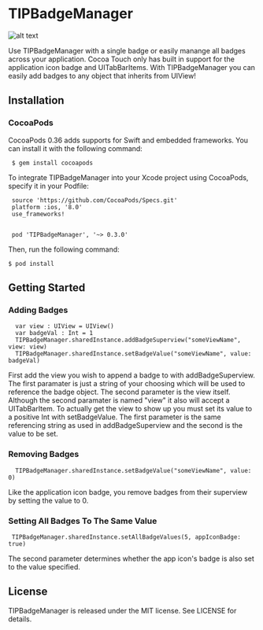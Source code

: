 # TIPBadgeManager

![alt text](https://github.com/johncosch/TIPBadgeManager/raw/master/Screenshots/TIPBadgeManagerImage.png "Screenshot")

 Use TIPBadgeManager with a single badge or easily manange all badges across your application. Cocoa Touch only has built in support for the application icon badge and UITabBarItems. With TIPBadgeManager you can easily add badges to any object that inherits from UIView!
 
## Installation

### CocoaPods
CocoaPods 0.36 adds supports for Swift and embedded frameworks. You can install it with the following command:
```
 $ gem install cocoapods
```
To integrate TIPBadgeManager into your Xcode project using CocoaPods, specify it in your Podfile:
```
 source 'https://github.com/CocoaPods/Specs.git'
 platform :ios, '8.0'
 use_frameworks!


 pod 'TIPBadgeManager', '~> 0.3.0'
```
Then, run the following command:
```
$ pod install
```

## Getting Started

### Adding Badges
```
  var view : UIView = UIView()
  var badgeVal : Int = 1
  TIPBadgeManager.sharedInstance.addBadgeSuperview("someViewName", view: view)
  TIPBadgeManager.sharedInstance.setBadgeValue("someViewName", value: badgeVal)
```
First add the view you wish to append a badge to with addBadgeSuperview. The first paramater is just a string of your choosing which will be used to reference the badge object. The second parameter is the view itself. Although the second paramater is named "view" it also will accept a UITabBarItem. To actually get the view to show up you must set its value to a positive Int with setBadgeValue. The first parameter is the same referencing string as used in addBadgeSuperview and the second is the value to be set.

### Removing Badges
```
  TIPBadgeManager.sharedInstance.setBadgeValue("someViewName", value: 0)
```
Like the application icon badge, you remove badges from their superview by setting the value to 0.

### Setting All Badges To The Same Value
```
 TIPBadgeManager.sharedInstance.setAllBadgeValues(5, appIconBadge: true)
```
The second parameter determines whether the app icon's badge is also set to the value specified.

## License
TIPBadgeManager is released under the MIT license. See LICENSE for details.

